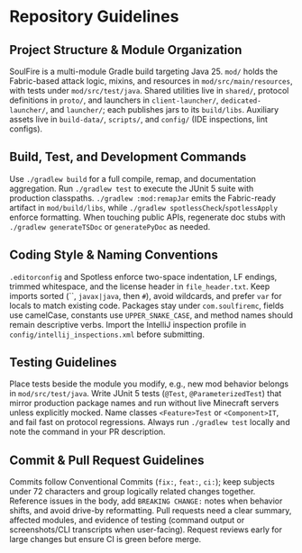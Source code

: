 # Repository Guidelines

## Project Structure & Module Organization

SoulFire is a multi-module Gradle build targeting Java 25. `mod/` holds the Fabric-based attack logic, mixins, and resources in `mod/src/main/resources`, with tests under `mod/src/test/java`. Shared utilities live in `shared/`, protocol definitions in `proto/`, and launchers in `client-launcher/`, `dedicated-launcher/`, and `launcher/`; each publishes jars to its `build/libs`. Auxiliary assets live in `build-data/`, `scripts/`, and `config/` (IDE inspections, lint configs).

## Build, Test, and Development Commands

Use `./gradlew build` for a full compile, remap, and documentation aggregation. Run `./gradlew test` to execute the JUnit 5 suite with production classpaths. `./gradlew :mod:remapJar` emits the Fabric-ready artifact in `mod/build/libs`, while `./gradlew spotlessCheck`/`spotlessApply` enforce formatting. When touching public APIs, regenerate doc stubs with `./gradlew generateTSDoc` or `generatePyDoc` as needed.

## Coding Style & Naming Conventions

`.editorconfig` and Spotless enforce two-space indentation, LF endings, trimmed whitespace, and the license header in `file_header.txt`. Keep imports sorted (``, `javax|java`, then `#`), avoid wildcards, and prefer `var` for locals to match existing code. Packages stay under `com.soulfiremc`, fields use camelCase, constants use `UPPER_SNAKE_CASE`, and method names should remain descriptive verbs. Import the IntelliJ inspection profile in `config/intellij_inspections.xml` before submitting.

## Testing Guidelines

Place tests beside the module you modify, e.g., new mod behavior belongs in `mod/src/test/java`. Write JUnit 5 tests (`@Test`, `@ParameterizedTest`) that mirror production package names and run without live Minecraft servers unless explicitly mocked. Name classes `<Feature>Test` or `<Component>IT`, and fail fast on protocol regressions. Always run `./gradlew test` locally and note the command in your PR description.

## Commit & Pull Request Guidelines

Commits follow Conventional Commits (`fix:`, `feat:`, `ci:`); keep subjects under 72 characters and group logically related changes together. Reference issues in the body, add `BREAKING CHANGE:` notes when behavior shifts, and avoid drive-by reformatting. Pull requests need a clear summary, affected modules, and evidence of testing (command output or screenshots/CLI transcripts when user-facing). Request reviews early for large changes but ensure CI is green before merge.

